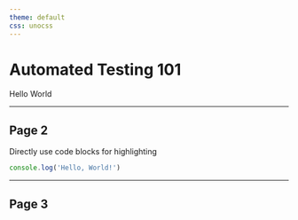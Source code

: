 ```yaml
---
theme: default
css: unocss
---
```


# Automated Testing 101

Hello World

---

## Page 2

Directly use code blocks for highlighting

```ts
console.log('Hello, World!')
```

---

## Page 3
